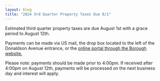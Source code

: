```yaml
---
layout: blog
title: "2024 3rd Quarter Property Taxes Due 8/1"
---
```



Estimated third quarter property taxes are due August 1st with a grace period to August 12th.

Payments can be made via US mail, the drop box located to the left of the Donaldson Avenue entrance, or the [online portal through the Borough website.](https://www.cit-e.net/rutherford-nj/cn/TaxBill_Std/?tpid=15571)

Please note:  payments should be made prior to 4:00pm.  If received after 4:00pm on August 12th, payments will be processed on the next business day and interest will apply.

